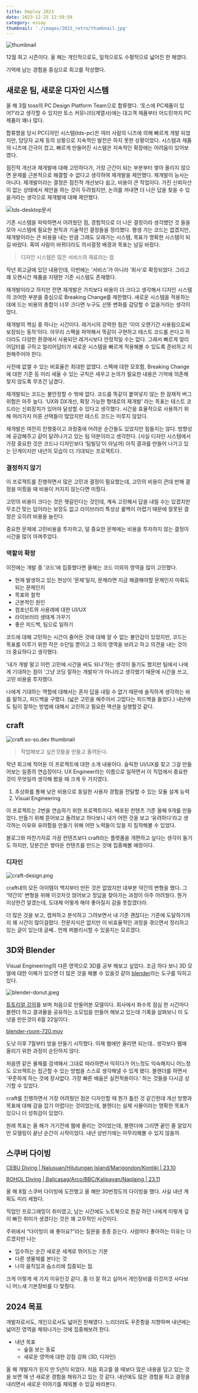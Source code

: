 ```yaml
---
title: Deploy 2023
date: 2023-12-25 12:59:59
category: essay
thumbnail: './images/2023_retro/thumbnail.jpg'
---
```


![thumbnail](./images/2023_retro/thumbnail.jpg)

12월 회고 시즌이다. 올 해는 개인적으로도, 일적으로도 수평적으로 넓어진 한 해였다.

기억에 남는 경험을 중심으로 회고를 작성했다.

## 새로운 팀, 새로운 디자인 시스템

올 해 3월 toss의 PC Design Platform Team으로 합류했다. ‘토스에 PC제품이 있어?’라고 생각할 수 있지만 토스 커뮤니티(계열사)에는 대고객 제품부터 어드민까지 PC제품이 꽤나 많다.

합류했을 당시 PC디자인 시스템(tds-pc)은 여러 사람의 니즈에 의해 빠르게 개발 되었지만, 담당자 교체 등의 상황으로 지속적인 발전은 하지 못한 상황이었다. 시스템과 제품의 니즈에 간극이 컸고, 빠르게 만들어진 시스템은 지속적인 확장에는 어려움이 있어보였다.

점진적 개선과 재개발에 대해 고민하다가, 가장 근간이 되는 부분부터 쌓아 올리지 않으면 문제를 근본적으로 해결할 수 없다고 생각하여 재개발을 제안했다. 재개발이 능사는 아니다. 재개발이라는 결정은 점진적 개선보다 쉽고, 비용이 큰 작업이다. 가진 신뢰자산이 없는 상태에서 제안을 하는 것이 두려웠지만, 논의를 꺼내면 더 나은 답을 찾을 수 있을거라는 생각으로 재개발에 대해 제안했다.

![tds-desktop문서](./images/2023_retro/tds-desktop-doc.png)

기존 시스템을 파악하면서 어려웠던 점, 경험적으로 더 나은 결정이라 생각했던 것 들을 모아 시스템에 필요한 원칙과 기술적인 결정들을 정리했다. 평생 가는 코드는 없겠지만, 재개발이라는 큰 비용을 내는 만큼 그래도 오래가는 시스템, 목표가 명확한 시스템이 되길 바랐다. 혹여 사람이 바뀌더라도 의사결정 배경과 목표는 남길 바랐다.

> 디자인 시스템은 많은 서비스의 재료라는 점

작년 회고글에 있던 내용인데, 이번에는 ‘서비스’가 아니라 ‘회사’로 확장되었다. 그리고 꽤 오랜시간 제품을 지탱한 기존 시스템도 존재했다.

재개발이라고 하지만 전면 재개발은 가치보다 비용이 더 크다고 생각해서 디자인 시스템의 코어한 부분을 중심으로  Breaking Change를 제한했다. 새로운 시스템을 적용하는데에 드는 비용의 총합이 너무 크다면 누구도 선뜻 변화를 감당할 수 없을거라는 생각이었다.

재개발의 핵심 중 하나는 시간이다. 레거시의 강력한 힘은 ‘이미 오랜기간 사용됨으로써 보장되는 동작’이다. 아무리 스펙을 파악해서 똑같이 구현하고 테스트 코드를 쓴다고 하더라도 다양한 환경에서 사용되던 레거시보다 안정적일 수는 없다. 그래서 빠르게 얼리어답터를 구하고 얼리어답터가 새로운 시스템을 빠르게 적용해볼 수 있도록 준비하고 지원해주어야 한다.

사전에 없앨 수 있는 비효율은 최대한 없앴다. 스펙에 대한 모호함, Breaking Change에 대한 기준 등 미리 세울 수 있는 규칙은 세우고 논의가 필요한 내용은 기억에 의존해 찾지 않도록 무조건 남겼다.

재개발되는 코드는 불안정할 수 밖에 없다. 코드를 똑같이 붙여넣지 않는 한 잠재적 버그 위험은 아주 높다. ‘UX와 DX개선, 확장 가능한 형태로의 재개발’ 라는 목표는 테스트 코드라는 신뢰장치가 있어야 달성할 수 있다고 생각했다. 시간을 효율적으로 사용하기 위해 여러가지 미룬 선택들이 많았지만 테스트 코드는 미루지 않았다.

재개발은 여전히 진행중이고 과정중에 어려운 순간들도 있었지만 힘들지는 않다. 방향성에 공감해주고 같이 달려나가고 있는 팀 덕분이라고 생각한다. (사실 디자인 시스템에서 가장 중요한 것은 코드나 디자인보다 ‘팀빌딩’이 아닐까) 아직 결과를 만들어 나가고 있는 단계이지만 내년의 모습이 더 기대되는 프로젝트다.

### 결정하지 않기

이 프로젝트를 진행하면서 많은 고민과 결정이 필요했는데, 고민의 비용이 큰데 반해 결정을 미뤘을 때 비용이 커지지 않는다면 미뤘다.

고민의 비용이 크다는 것은 헷갈린다는 것인데, 계속 고민해서 답을 내릴 수는 있겠지만 무조건 맞는 답이라는 보장도 없고 라이브러리 특성상 롤백이 어렵기 때문에 잘못된 결정은 오히려 비용을 늘린다.

중요한 문제에 고민비용을 투자하고, 덜 중요한 문제에는 비용을 투자하지 않는 결정이 시간을 많이 아껴주었다.

### 역할의 확장

이전에는 개발 중 ‘코드’에 집중했다면 올해는 코드 이외의 영역을 많이 고민했다.

- 현재 발생하고 있는 현상이 ‘문제’일지, 문제라면 지금 해결해야할 문제인지 미뤄도 되는 문제인지
- 목표와 철학
- 근본적인 원인
- 컴포넌트와 사용례에 대한 UI/UX
- 라이브러리 생태계 가꾸기
- 좋은 피드백, 팀으로 일하기

코드에 대해 고민하는 시간이 줄어든 것에 대해 알 수 없는 불안감이 있었지만, 코드는 목표를 이루기 위한 작은 수단일 뿐이고 그 외의 영역을 보려고 하고 의견을 내는 것이 더 중요하다고 생각했다.

‘내가 개발 말고 이런 고민에 시간을 써도 되나’하는 생각이 들기도 했지만 팀에서 나에게 기대하는 점이 ‘그냥 코딩 잘하는 개발자’가 아니라고 생각했기 때문에 시간을 쓰고, 고민 비용을 투자했다.

나에게 기대하는 역할에 대해서는 혼자 답을 내릴 수 없기 때문에 솔직하게 생각하는 바를 말하고, 피드백을 구했다. (넓은 고민을 해주어서 고맙다는 피드백을 들었다.) 내년에도 팀이 잘하는 방법에 대해서 고민하고 필요한 액션을 실행할것 같다.

## craft

![craft.so-so.dev thumbnail](./images/2023_retro/craft-thumbnail.jpg)

> 작업해보고 싶은것들을 만들고 올려둔다.

작년 회고에 적어둔 이 프로젝트에 대한 소개 내용이다. 슬릭한 UI/UX를 찾고 그걸 만들어보는 일종의 연습장이다. UX Engineer라는 이름으로 일하면서 이 직업에서 중요한 것이 무엇일까 생각해 봤을 때 크게 두 가지였다.

1. 추상화를 통해 낮은 비용으로 동일한 사용자 경험을 전달할 수 있는 모듈 설계 능력
2. Visual Engineering

이 프로젝트는 2번을 연습하기 위한 프로젝트이다. 배포된 컨텐츠 기준 올해 9개를 만들었다. 만들기 위해 뜯어보고 돌려보고 하다보니 내가 어떤 것을 보고 ‘유려하다’라고 생각하는 이유와 유려함을 만들기 위해 어떤 노력들이 있을 지 짐작해볼 수 있었다.

블로그와 마찬가지로 가끔 컨텐츠보다 craft라는 플랫폼을 개편하고 싶다는 생각이 들기도 하지만, 당분간은 쌓아둔 컨텐츠를 만드는 것에 집중해볼 예정이다.

### 디자인

![craft-design.png](./images/2023_retro/craft-design.png)

craft내의 모든 아이템이 백지부터 만든 것은 없었지만 대부분 약간의 변형을 했다. 그 ‘약간의’ 변형을 위해 이것저것 얹어보고 정답을 찾아가는 과정이 아주 어려웠다. 뭔가 이상한건 알겠는데, 도대체 어떻게 해야 좋아질지  감을 못잡겠더라.

더 많은 것을 보고, 캡쳐하고 분석하고 그려보면서 내 기준 괜찮다는 기준에 도달하기까지 꽤 시간이 많이걸렸다. 전문지식은 없지만 이 비효율적인 과정을 겪으면서 정리하고 있는 글이 있는데 글쎄.. 언제 퍼블리시할 수 있을지는 모르겠다.

## 3D와 Blender

Visual Engineering의 다른 영역으로 3D를 공부 해보고 싶었다. 조금 하다 보니 3D 모델에 대한 이해가 있으면 더 많은 것을 해볼 수 있을것 같아 [blender](https://www.blender.org/)라는 도구를 익히고 있다.

![blender-donut.jpeg](./images/2023_retro/blender-donut.jpeg)

[튜토리얼 강의](https://www.youtube.com/watch?v=nIoXOplUvAw)를 보며 처음으로 만들어본 모델이다. 회사에서 화수목 점심 한 시간마다 블렌더 하고 결과물을 공유하는 소모임을 만들어 해보고 있는데 기록을 살펴보니 이 도넛을 만든것이 6월 22일이다.

[blender-room-720.mov](./images/2023_retro/blender-room-720.mov)

도넛 이후 7월부터 방을 만들기 시작했다. 이제 웹에만 올리면 되는데.. 생각보다 웹에 올리기 위한 과정이 순탄하지 않다.

처음엔 같은 물체를 검색해서 그대로 따라하면서 익히다가 어느정도 익숙해지니 어느정도 오브젝트는 접근할 수 있는 방법을 스스로 생각해낼 수 있게 됐다. 블렌더를 하면서 ‘꾸준하게 하는 것에 장사없다. 가장 빠른 배움은 실전적용이다.’ 하는 것들을 다시금 상기할 수 있었다.

craft를 진행하면서 가장 어려웠던 점은 디자인할 때 뭔가 틀린 것 같긴한데 개선 방향과 목표에 대해 감을 잡기 어렵다는 것이었는데, 블렌더는 실제 사물이라는 명확한 목표가 있으니 더 성취감이 있었다.

원래 목표는 올 해가 가기전에 웹에 올리는 것이었는데, 블렌더에 그리면 끝인 줄 알았지만 모델링이 끝난 순간이 시작이었다. 내년 상반기에는 마무리해볼 수 있지 않을까.

## 스쿠버 다이빙

[CEBU Diving | Nalusuan/Hilutungan Island/Marigondon/Kontiki | 23.10](https://www.youtube.com/watch?v=oHbgjCmFQA4)

[BOHOL Diving | Balicasag/Arco/BBC/Kalipayan/Naplaing | 23.11](https://www.youtube.com/watch?v=UkqCklQbIb4)

올 해 8월 스쿠버 다이빙에 도전했고 올 해만 30번정도의 다이빙을 했다. 사실 내년 계획도 미리 세웠다.

직업인 프로그래밍이 취미였고, 남는 시간에도 노트북으로 뭔갈 하던 나에게 이렇게 깊이 빠진 취미가 생겼다는 것은 꽤 고무적인 사건이다.

주위에서 “다이빙이 왜 좋아요?”라는 질문을 종종 듣는다. 사람마다 좋아하는 이유는 다르겠지만 나는

- 입수하는 순간 새로운 세계로 뛰어드는 기분
- 다른 생물체를 본다는 것
- 나의 움직임과 숨소리에 집중되는 점.

크게 이렇게 세 가지 이유인것 같다. 좀 더 잘 하고 싶어서 개인장비를 이것저것 사다보니 어느새 기본장비를 다 맞췄다.

## 2024 목표

개발자로서도, 개인으로서도 넓어진 한해였다. 느리더라도 꾸준함을 지향하며 내년에는 넓어진 영역을 채워나가는 것에 집중해보려 한다.

- 내년 목표
  - 숲을 보는 동료
  - 새로운 영역에 대한 강점 강화 (3D, 디자인)

올 해 개발자가 된지 만 5년이 되었다. 처음 회고를 쓸 때보다 많은 내용을 담고 있는 것을 보면 매 년 새로운 경험을 채워가고 있는 것 같다. 내년에도 많은 경험을 하고 결정을 내리면서 새로운 이야기를 채워볼 수 있길 바라본다.
